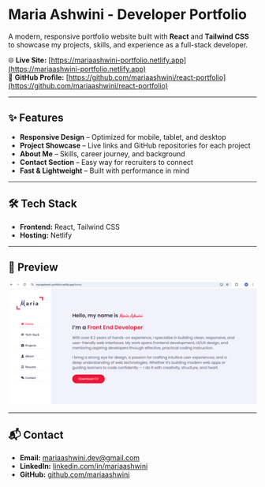 # Maria Ashwini - Developer Portfolio

A modern, responsive portfolio website built with **React** and **Tailwind CSS** to showcase my projects, skills, and experience as a full-stack developer.

🌐 **Live Site:** [https://mariaashwini-portfolio.netlify.app](https://mariaashwini-portfolio.netlify.app)  
📂 **GitHub Profile:** [https://github.com/mariaashwini/react-portfolio](https://github.com/mariaashwini/react-portfolio)

---

## ✨ Features
- **Responsive Design** – Optimized for mobile, tablet, and desktop
- **Project Showcase** – Live links and GitHub repositories for each project
- **About Me** – Skills, career journey, and background
- **Contact Section** – Easy way for recruiters to connect
- **Fast & Lightweight** – Built with performance in mind

---

## 🛠️ Tech Stack
- **Frontend:** React, Tailwind CSS
- **Hosting:** Netlify

---

## 📸 Preview
![Portfolio Preview](./preview.png)

---

## 📬 Contact
- **Email:** mariaashwini.dev@gmail.com
- **LinkedIn:** [linkedin.com/in/mariaashwini](https://linkedin.com/in/mariaashwini)
- **GitHub:** [github.com/mariaashwini](https://github.com/mariaashwini)